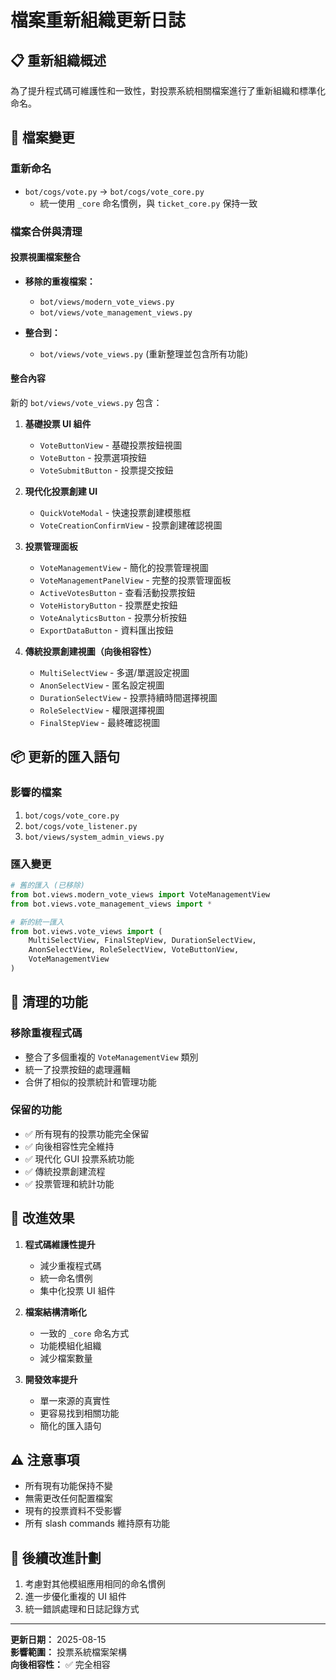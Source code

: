 # 檔案重新組織更新日誌

## 📋 重新組織概述

為了提升程式碼可維護性和一致性，對投票系統相關檔案進行了重新組織和標準化命名。

## 🔄 檔案變更

### 重新命名

- `bot/cogs/vote.py` → `bot/cogs/vote_core.py`
  - 統一使用 `_core` 命名慣例，與 `ticket_core.py` 保持一致

### 檔案合併與清理

#### 投票視圖檔案整合
- **移除的重複檔案：**
  - `bot/views/modern_vote_views.py`
  - `bot/views/vote_management_views.py`

- **整合到：**
  - `bot/views/vote_views.py` (重新整理並包含所有功能)

#### 整合內容
新的 `bot/views/vote_views.py` 包含：

1. **基礎投票 UI 組件**
   - `VoteButtonView` - 基礎投票按鈕視圖
   - `VoteButton` - 投票選項按鈕
   - `VoteSubmitButton` - 投票提交按鈕

2. **現代化投票創建 UI**
   - `QuickVoteModal` - 快速投票創建模態框
   - `VoteCreationConfirmView` - 投票創建確認視圖

3. **投票管理面板**
   - `VoteManagementView` - 簡化的投票管理視圖
   - `VoteManagementPanelView` - 完整的投票管理面板
   - `ActiveVotesButton` - 查看活動投票按鈕
   - `VoteHistoryButton` - 投票歷史按鈕
   - `VoteAnalyticsButton` - 投票分析按鈕
   - `ExportDataButton` - 資料匯出按鈕

4. **傳統投票創建視圖（向後相容性）**
   - `MultiSelectView` - 多選/單選設定視圖
   - `AnonSelectView` - 匿名設定視圖
   - `DurationSelectView` - 投票持續時間選擇視圖
   - `RoleSelectView` - 權限選擇視圖
   - `FinalStepView` - 最終確認視圖

## 📦 更新的匯入語句

### 影響的檔案
1. `bot/cogs/vote_core.py`
2. `bot/cogs/vote_listener.py`
3. `bot/views/system_admin_views.py`

### 匯入變更
```python
# 舊的匯入 (已移除)
from bot.views.modern_vote_views import VoteManagementView
from bot.views.vote_management_views import *

# 新的統一匯入
from bot.views.vote_views import (
    MultiSelectView, FinalStepView, DurationSelectView,
    AnonSelectView, RoleSelectView, VoteButtonView,
    VoteManagementView
)
```

## 🧹 清理的功能

### 移除重複程式碼
- 整合了多個重複的 `VoteManagementView` 類別
- 統一了投票按鈕的處理邏輯
- 合併了相似的投票統計和管理功能

### 保留的功能
- ✅ 所有現有的投票功能完全保留
- ✅ 向後相容性完全維持
- ✅ 現代化 GUI 投票系統功能
- ✅ 傳統投票創建流程
- ✅ 投票管理和統計功能

## 🎯 改進效果

1. **程式碼維護性提升**
   - 減少重複程式碼
   - 統一命名慣例
   - 集中化投票 UI 組件

2. **檔案結構清晰化**
   - 一致的 `_core` 命名方式
   - 功能模組化組織
   - 減少檔案數量

3. **開發效率提升**
   - 單一來源的真實性
   - 更容易找到相關功能
   - 簡化的匯入語句

## ⚠️ 注意事項

- 所有現有功能保持不變
- 無需更改任何配置檔案
- 現有的投票資料不受影響
- 所有 slash commands 維持原有功能

## 🔄 後續改進計劃

1. 考慮對其他模組應用相同的命名慣例
2. 進一步優化重複的 UI 組件
3. 統一錯誤處理和日誌記錄方式

---

**更新日期：** 2025-08-15  
**影響範圍：** 投票系統檔案架構  
**向後相容性：** ✅ 完全相容